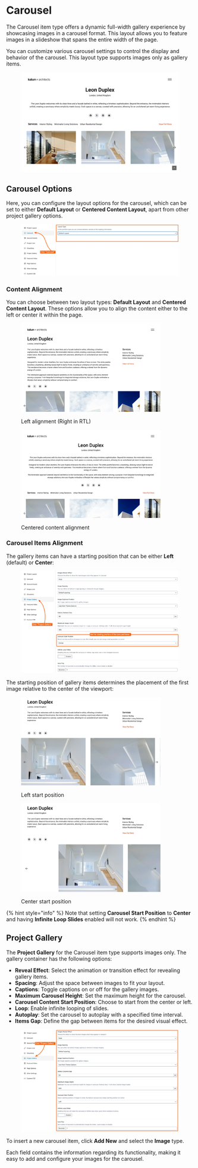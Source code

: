 # Carousel

The Carousel item type offers a dynamic full-width gallery experience by showcasing images in a carousel format. This layout allows you to feature images in a slideshow that spans the entire width of the page.&#x20;

You can customize various carousel settings to control the display and behavior of the carousel. This layout type supports images only as gallery items.

<figure><img src="../../../.gitbook/assets/Carousel - Preview.jpg" alt=""><figcaption></figcaption></figure>

## Carousel Options

Here, you can configure the layout options for the carousel, which can be set to either **Default Layout** or **Centered Content Layout**, apart from other project gallery options.

<figure><img src="../../../.gitbook/assets/Carousel - Options.jpg" alt=""><figcaption></figcaption></figure>

### Content Alignment

You can choose between two layout types: **Default Layout** and **Centered Content Layout**. These options allow you to align the content either to the left or center it within the page.

<div><figure><img src="../../../.gitbook/assets/Carousel - Content Alignment - Start.jpg" alt="" width="375"><figcaption><p>Left alignment (Right in RTL)</p></figcaption></figure> <figure><img src="../../../.gitbook/assets/Carousel - Content Alignment - Center.jpg" alt="" width="375"><figcaption><p>Centered content alignment</p></figcaption></figure></div>

### Carousel Items Alignment

The gallery items can have a starting position that can be either **Left** (default) or **Center**:

<figure><img src="../../../.gitbook/assets/Carousel - Carousel Items Alignment.jpg" alt=""><figcaption></figcaption></figure>

The starting position of gallery items determines the placement of the first image relative to the center of the viewport:

<div><figure><img src="../../../.gitbook/assets/Carousel - Carousel Items Alignment - Start.jpg" alt="" width="375"><figcaption><p>Left start position</p></figcaption></figure> <figure><img src="../../../.gitbook/assets/Carousel - Carousel Items Alignment - Center.jpg" alt="" width="375"><figcaption><p>Center start position</p></figcaption></figure></div>

{% hint style="info" %}
Note that setting **Carousel Start Position** to **Center** and having **Infinite Loop Slides** enabled will not work.
{% endhint %}

## Project Gallery

The **Project Gallery** for the Carousel item type supports images only. The gallery container has the following options:

* **Reveal Effect**: Select the animation or transition effect for revealing gallery items.
* **Spacing**: Adjust the space between images to fit your layout.
* **Captions**: Toggle captions on or off for the gallery images.
* **Maximum Carousel Height**: Set the maximum height for the carousel.
* **Carousel Content Start Position**: Choose to start from the center or left.
* **Loop**: Enable infinite looping of slides.
* **Autoplay**: Set the carousel to autoplay with a specified time interval.
* **Items Gap**: Define the gap between items for the desired visual effect.

<figure><img src="../../../.gitbook/assets/Carousel - Project Gallery Options.jpg" alt=""><figcaption></figcaption></figure>

To insert a new carousel item, click **Add New** and select the **Image** type.&#x20;

Each field contains the information regarding its functionality, making it easy to add and configure your images for the carousel.
